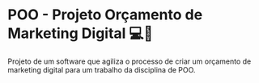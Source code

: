 # POO - Projeto Orçamento de Marketing Digital 💻🎨

Projeto de um software que agiliza o processo de criar um orçamento de marketing digital para um trabalho da disciplina de POO.
